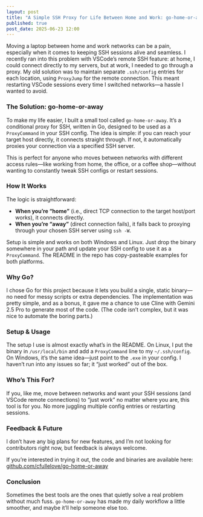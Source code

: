 ```yaml
---
layout: post
title: "A Simple SSH Proxy for Life Between Home and Work: go-home-or-away"
published: true
post_date: 2025-06-23 12:00
---
```


Moving a laptop between home and work networks can be a pain, especially when it comes to keeping SSH sessions alive and seamless. I recently ran into this problem with VSCode’s remote SSH feature: at home, I could connect directly to my servers, but at work, I needed to go through a proxy. My old solution was to maintain separate `.ssh/config` entries for each location, using `ProxyJump` for the remote connection. This meant restarting VSCode sessions every time I switched networks—a hassle I wanted to avoid.

### The Solution: go-home-or-away

To make my life easier, I built a small tool called `go-home-or-away`. It’s a conditional proxy for SSH, written in Go, designed to be used as a `ProxyCommand` in your SSH config. The idea is simple: if you can reach your target host directly, it connects straight through. If not, it automatically proxies your connection via a specified SSH server.

This is perfect for anyone who moves between networks with different access rules—like working from home, the office, or a coffee shop—without wanting to constantly tweak SSH configs or restart sessions.

### How It Works

The logic is straightforward:
- **When you’re “home”** (i.e., direct TCP connection to the target host/port works), it connects directly.
- **When you’re “away”** (direct connection fails), it falls back to proxying through your chosen SSH server using `ssh -W`.

Setup is simple and works on both Windows and Linux. Just drop the binary somewhere in your path and update your SSH config to use it as a `ProxyCommand`. The README in the repo has copy-pasteable examples for both platforms.

### Why Go?

I chose Go for this project because it lets you build a single, static binary—no need for messy scripts or extra dependencies. The implementation was pretty simple, and as a bonus, it gave me a chance to use Cline with Gemini 2.5 Pro to generate most of the code. (The code isn’t complex, but it was nice to automate the boring parts.)

### Setup & Usage

The setup I use is almost exactly what’s in the README. On Linux, I put the binary in `/usr/local/bin` and add a `ProxyCommand` line to my `~/.ssh/config`. On Windows, it’s the same idea—just point to the `.exe` in your config. I haven’t run into any issues so far; it “just worked” out of the box.

### Who’s This For?

If you, like me, move between networks and want your SSH sessions (and VSCode remote connections) to “just work” no matter where you are, this tool is for you. No more juggling multiple config entries or restarting sessions.

### Feedback & Future

I don’t have any big plans for new features, and I’m not looking for contributors right now, but feedback is always welcome.

If you’re interested in trying it out, the code and binaries are available here: [github.com/cfullelove/go-home-or-away](https://github.com/cfullelove/go-home-or-away)

### Conclusion

Sometimes the best tools are the ones that quietly solve a real problem without much fuss. `go-home-or-away` has made my daily workflow a little smoother, and maybe it’ll help someone else too.
